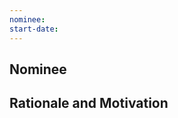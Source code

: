 ```yaml
---
nominee:
start-date:
---
```


## Nominee
<!-- Who are you nominating? This could be yourself -->

## Rationale and Motivation
<!-- Why would this person make a good reviewer, do they have the time? -->
